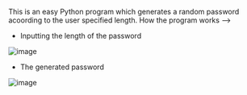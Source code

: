 This is an easy Python program which generates a random password acoording to the user specified length.
How the program works -->
*  Inputting the length of the password

![image](https://github.com/AnuragGhosh02/CODSOFT/assets/145028840/a5704f13-ce83-42d9-a262-fe918ca3c6a5)

*  The generated password

![image](https://github.com/AnuragGhosh02/CODSOFT/assets/145028840/98fa2c13-8e85-450a-bffd-8c190ff144a1)
